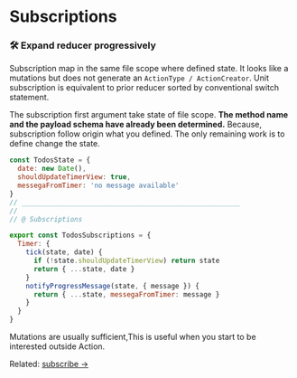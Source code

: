 # Subscriptions

### 🛠 Expand reducer progressively

Subscription map in the same file scope where defined state.
It looks like a mutations but does not generate an `ActionType / ActionCreator`.
Unit subscription is equivalent to prior reducer sorted by conventional switch statement.

The subscription first argument take state of file scope.
**The method name and the payload schema have already been determined.**
Because, subscription follow origin what you defined.
The only remaining work is to define change the state.


```javascript
const TodosState = {
  date: new Date(),
  shouldUpdateTimerView: true,
  messegaFromTimer: 'no message available'
}
// ______________________________________________________
//
// @ Subscriptions

export const TodosSubscriptions = {
  Timer: {
    tick(state, date) {
      if (!state.shouldUpdateTimerView) return state
      return { ...state, date }
    }
    notifyProgressMessage(state, { message }) {
      return { ...state, messegaFromTimer: message }
    }
  }
}
```

Mutations are usually sufficient,This is useful when you start to be interested outside Action.

Related: [subscribe ->](subscribe.md)
